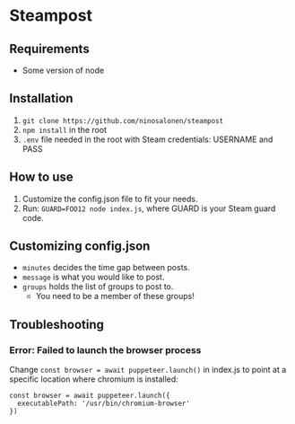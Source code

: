 # Steampost

## Requirements

- Some version of node

## Installation

1. `git clone https://github.com/ninosalonen/steampost`
2. `npm install` in the root
3. `.env` file needed in the root with Steam credentials: USERNAME and PASS

## How to use

1.  Customize the config.json file to fit your needs.
2.  Run: `GUARD=FOO12 node index.js`, where GUARD is your Steam guard code.

## Customizing config.json

- `minutes` decides the time gap between posts.
- `message` is what you would like to post.
- `groups` holds the list of groups to post to.
  - You need to be a member of these groups!

## Troubleshooting

### Error: Failed to launch the browser process
Change `const browser = await puppeteer.launch()` in index.js to point at a specific location where chromium is installed:
```
const browser = await puppeteer.launch({
  executablePath: '/usr/bin/chromium-browser'
})
```
